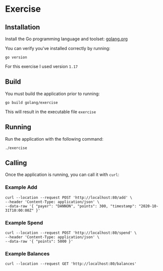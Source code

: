 # Exercise

## Installation

Install the Go programming language and toolset: [golang.org](https://golang.org/doc/install)

You can verify you've installed correctly by running:
```
go version
```

For this exercise I used version `1.17`

## Build

You must build the application prior to running:
```
go build golang/exercise
```

This will result in the executable file `exercise`

## Running

Run the application with the following command:

```
./exercise
```

## Calling

Once the application is running, you can call it with `curl`:

### Example Add
```shell
curl --location --request POST 'http://localhost:80/add' \
--header 'Content-Type: application/json' \
--data-raw '{ "payer": "DANNON", "points": 300, "timestamp": "2020-10-31T10:00:00Z" }'
```

### Example Spend
```shell
curl --location --request POST 'http://localhost:80/spend' \
--header 'Content-Type: application/json' \
--data-raw '{ "points": 5000 }'
```

### Example Balances
```shell
curl --location --request GET 'http://localhost:80/balances'
```
